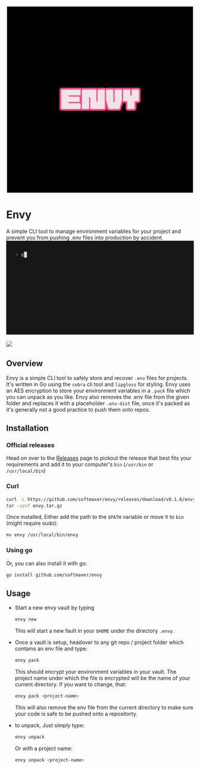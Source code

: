 <p align="center">
  <img src="./assets/logos/Envy.png"/>
</p>

# Envy
A simple CLI tool to manage environment variables for your project and prevent you from pushing .env files into production by accident.
<img src="./assets/demo-gif.gif" alt="Made with VHS">

   <a href="https://vhs.charm.sh">
    <img src="https://stuff.charm.sh/vhs/badge.svg">
  </a>

## Overview
Envy is a simple CLI tool to safely store and recover `.env` files for projects. It's written in Go using the `cobra` cli tool and `lipgloss` for styling.
Envy uses an AES encryption to store your environment variables in a `.pack` file which you can unpack as you like. Envy also removes the .env file from the given folder and replaces it with a placeholder `.env-dist` file, once it's packed as it's generally not a good practice to push them onto repos.

## Installation

### Official releases
Head on over to the [Releases](https://github.com/softmaxer/envy/releases) page to pickout the release that best fits your requirements and add it to your computer's `bin` (`/usr/bin` or `/usr/local/bin`)

### Curl
```sh
curl -L https://github.com/softmaxer/envy/releases/download/v0.1.6/envy_Darwin_arm64.tar.gz > envy.tar.gz
tar -xzvf envy.tar.gz
```

Once installed, Either add the path to the `$PATH` variable or move it to `bin` (might require sudo):
```sh
mv envy /usr/local/bin/envy
```

### Using go
Or, you can also install it with go:
```sh
go install github.com/softmaxer/envy
```


## Usage
- Start a new envy vault by typing
  ```sh
  envy new
  ```
  This will start a new fault in your `$HOME` under the directory `.envy`.

- Once a vault is setup, headover to any git repo / project folder which contains an env file and type:
  ```sh
  envy pack
  ```
  This should encrypt your environment variables in your vault.
  The project name under which the file is encrypted will be the name of your current directory. If you want to change, that:
  ```sh
  envy pack <project-name>
  ```
  This will also remove the env file from the current directory to make sure your code is safe to be pushed onto a repositorty.
- to unpack, Just simply type:
  ```sh
  envy unpack
  ```
  Or with a project name:
  ```sh
  envy unpack <project-name>
  ```
